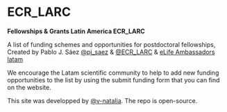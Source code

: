 # ECR_LARC
<strong> Fellowships &amp; Grants Latin America ECR_LARC </strong>

A list of funding schemes and opportunities for postdoctoral fellowships, Created by Pablo J. Sáez  <a href="https://twitter.com/pj_saez"> @pj_saez</a> & <a href="https://twitter.com/ECR_LARC">@ECR_LARC</a> & <a href="https://twitter.com/hashtag/elifeAmbassadors?src=hash">eLife Ambassadors latam </a>

We encourage the Latam scientific community to help to add new funding opportunities to the list by using the submit funding form that you can find on the website.

This site was developped by <a href="https://github.com/v-natalia"> @v-natalia</a>. The repo is open-source. 
